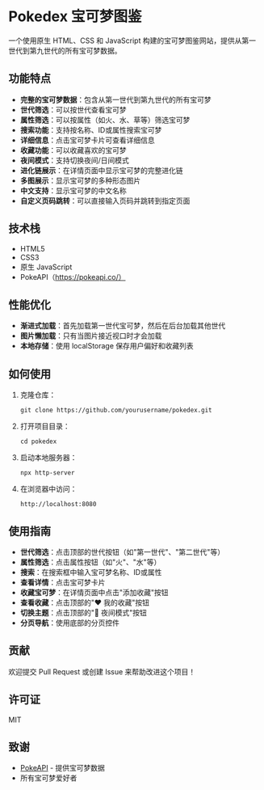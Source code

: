 # Pokedex 宝可梦图鉴

一个使用原生 HTML、CSS 和 JavaScript 构建的宝可梦图鉴网站，提供从第一世代到第九世代的所有宝可梦数据。

## 功能特点

- **完整的宝可梦数据**：包含从第一世代到第九世代的所有宝可梦
- **世代筛选**：可以按世代查看宝可梦
- **属性筛选**：可以按属性（如火、水、草等）筛选宝可梦
- **搜索功能**：支持按名称、ID或属性搜索宝可梦
- **详细信息**：点击宝可梦卡片可查看详细信息
- **收藏功能**：可以收藏喜欢的宝可梦
- **夜间模式**：支持切换夜间/日间模式
- **进化链展示**：在详情页面中显示宝可梦的完整进化链
- **多图展示**：显示宝可梦的多种形态图片
- **中文支持**：显示宝可梦的中文名称
- **自定义页码跳转**：可以直接输入页码并跳转到指定页面

## 技术栈

- HTML5
- CSS3
- 原生 JavaScript
- PokeAPI（https://pokeapi.co/）

## 性能优化

- **渐进式加载**：首先加载第一世代宝可梦，然后在后台加载其他世代
- **图片懒加载**：只有当图片接近视口时才会加载
- **本地存储**：使用 localStorage 保存用户偏好和收藏列表

## 如何使用

1. 克隆仓库：
   ```
   git clone https://github.com/yourusername/pokedex.git
   ```

2. 打开项目目录：
   ```
   cd pokedex
   ```

3. 启动本地服务器：
   ```
   npx http-server
   ```

4. 在浏览器中访问：
   ```
   http://localhost:8080
   ```

## 使用指南

- **世代筛选**：点击顶部的世代按钮（如"第一世代"、"第二世代"等）
- **属性筛选**：点击属性按钮（如"火"、"水"等）
- **搜索**：在搜索框中输入宝可梦名称、ID或属性
- **查看详情**：点击宝可梦卡片
- **收藏宝可梦**：在详情页面中点击"添加收藏"按钮
- **查看收藏**：点击顶部的"❤️ 我的收藏"按钮
- **切换主题**：点击顶部的"🌙 夜间模式"按钮
- **分页导航**：使用底部的分页控件

## 贡献

欢迎提交 Pull Request 或创建 Issue 来帮助改进这个项目！

## 许可证

MIT

## 致谢

- [PokeAPI](https://pokeapi.co/) - 提供宝可梦数据
- 所有宝可梦爱好者